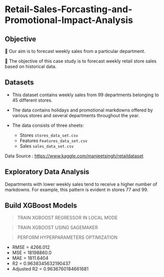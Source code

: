 # Retail-Sales-Forcasting-and-Promotional-Impact-Analysis

## Objective

🌟 Our aim is to forecast weekly sales from a particular department.

🌟 The objective of this case study is to forecast weekly retail store sales based on historical data.


## Datasets

- This dataset contains weekly sales from 99 departments belonging to 45 different stores.
  
- The data contains holidays and promotional markdowns offered by various stores and several departments throughout the year.

- The data consists of three sheets: 
    - Stores `stores_data_set.csv`
    - Features `Features_data_set.csv`
    - Sales `sales_data_set.csv`

Data Source : https://www.kaggle.com/manjeetsingh/retaildataset


## Exploratory Data Analysis 

Departments with lower weekly sales tend to receive a higher number of markdowns. For example, this pattern is evident in stores 77 and 99. 


## Build XGBoost Models

> TRAIN XGBOOST REGRESSOR IN LOCAL MODE

> TRAIN XGBOOST USING SAGEMAKER

> PERFORM HYPERPARAMETERS OPTIMIZATION

- RMSE = 4266.012 
- MSE = 18198860.0 
- MAE = 1811.6404 
- R2 = 0.9638345632190437 
- Adjusted R2 = 0.9636760184661681
